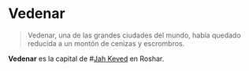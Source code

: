 # Vedenar

> Vedenar, una de las grandes ciudades del mundo, había quedado reducida a un montón de cenizas y escrombros. 

**Vedenar** es la capital de #[Jah Keved](locations/jah-keved) en Roshar.

